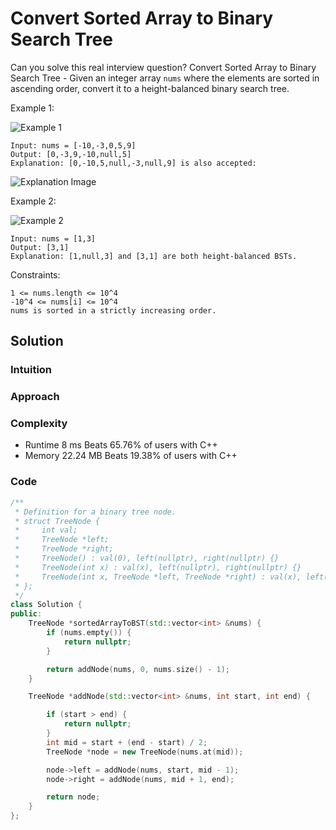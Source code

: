 # Convert Sorted Array to Binary Search Tree

Can you solve this real interview question? Convert Sorted Array to Binary Search Tree - Given an integer array `nums` where the elements are sorted in ascending order, convert it to a height-balanced binary search tree.

Example 1:

![Example 1](https://assets.leetcode.com/uploads/2021/02/18/btree1.jpg)

```text
Input: nums = [-10,-3,0,5,9]
Output: [0,-3,9,-10,null,5]
Explanation: [0,-10,5,null,-3,null,9] is also accepted:  
```

![Explanation Image](https://assets.leetcode.com/uploads/2021/02/18/btree2.jpg)

Example 2:

![Example 2](https://assets.leetcode.com/uploads/2021/02/18/btree.jpg)

```text
Input: nums = [1,3]  
Output: [3,1]  
Explanation: [1,null,3] and [3,1] are both height-balanced BSTs.
```

Constraints:

```text
1 <= nums.length <= 10^4
-10^4 <= nums[i] <= 10^4
nums is sorted in a strictly increasing order.
```

## Solution

### Intuition
<!-- Describe your first thoughts on how to solve this problem. -->

### Approach
<!-- Describe your approach to solving the problem. -->

### Complexity

- Runtime
 8 ms
Beats 65.76% of users with C++
- Memory
 22.24 MB
Beats 19.38% of users with C++

### Code

```C++
/**
 * Definition for a binary tree node.
 * struct TreeNode {
 *     int val;
 *     TreeNode *left;
 *     TreeNode *right;
 *     TreeNode() : val(0), left(nullptr), right(nullptr) {}
 *     TreeNode(int x) : val(x), left(nullptr), right(nullptr) {}
 *     TreeNode(int x, TreeNode *left, TreeNode *right) : val(x), left(left), right(right) {}
 * };
 */
class Solution {
public:
    TreeNode *sortedArrayToBST(std::vector<int> &nums) {
        if (nums.empty()) {
            return nullptr;
        }

        return addNode(nums, 0, nums.size() - 1);
    }

    TreeNode *addNode(std::vector<int> &nums, int start, int end) {

        if (start > end) {
            return nullptr;
        }
        int mid = start + (end - start) / 2;
        TreeNode *node = new TreeNode(nums.at(mid));

        node->left = addNode(nums, start, mid - 1);
        node->right = addNode(nums, mid + 1, end);

        return node;
    }
};
```
